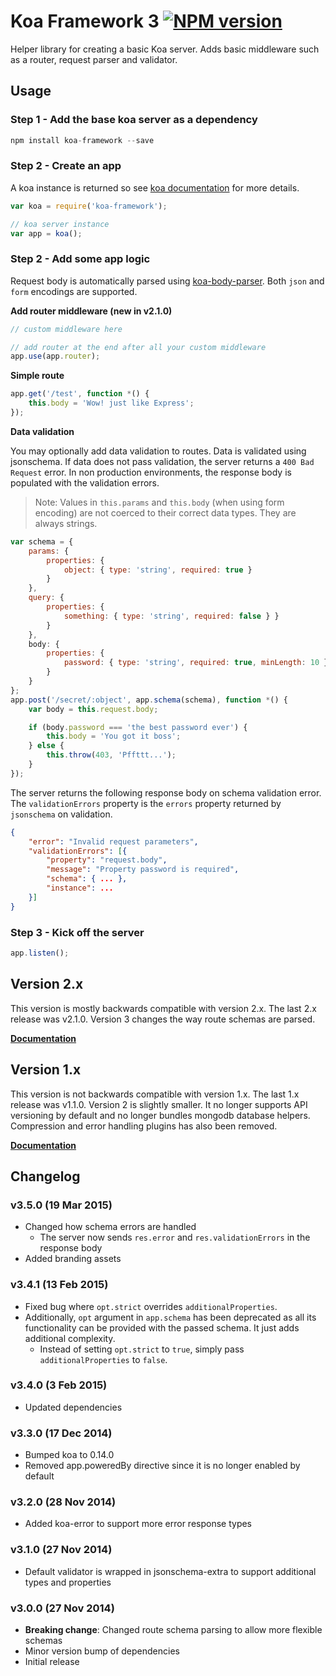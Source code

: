 Koa Framework 3    [![NPM version][npm-image]][npm-url]
===============


Helper library for creating a basic Koa server. Adds basic middleware such as a router, request parser and validator.



Usage
-----

### Step 1 - Add the base koa server as a dependency

```javascript
npm install koa-framework --save
```

### Step 2 - Create an app

A koa instance is returned so see [koa documentation](koajs.com) for more details.

```javascript
var koa = require('koa-framework');

// koa server instance
var app = koa();
```

### Step 2 - Add some app logic

Request body is automatically parsed using [koa-body-parser](https://github.com/thomseddon/koa-body-parser). Both `json` and `form` encodings are supported.

**Add router middleware (new in v2.1.0)**

```js
// custom middleware here

// add router at the end after all your custom middleware
app.use(app.router);
```


**Simple route**

```js
app.get('/test', function *() {
	this.body = 'Wow! just like Express';
});
```

**Data validation**

You may optionally add data validation to routes. Data is validated using jsonschema. If data does not pass validation, the server returns a `400 Bad Request` error. In non production environments, the response body is populated with the validation errors.

> Note: Values in `this.params` and `this.body` (when using form encoding) are not coerced to their correct data types. They are always strings.

```js
var schema = {
	params: {
		properties: {
			object: { type: 'string', required: true }
		}
	},
	query: {
		properties: {
			something: { type: 'string', required: false } }
		}
	},
	body: {
		properties: {
			password: { type: 'string', required: true, minLength: 10 }
		}
	}
};
app.post('/secret/:object', app.schema(schema), function *() {
	var body = this.request.body;

	if (body.password === 'the best password ever') {
		this.body = 'You got it boss';
	} else {
		this.throw(403, 'Pffttt...');
	}
});
```

The server returns the following response body on schema validation error. The `validationErrors` property is the `errors` property returned by `jsonschema` on validation.

```json
{
	"error": "Invalid request parameters",
	"validationErrors": [{
		"property": "request.body",
		"message": "Property password is required",
		"schema": { ... },
		"instance": ...
	}]
}
```


### Step 3 - Kick off the server

```javascript
app.listen();
```


Version 2.x
-----------

This version is mostly backwards compatible with version 2.x. The last 2.x release was v2.1.0. Version 3 changes the way route schemas are parsed.

**[Documentation](https://gitlab.com/jksdua/koa-framework/blob/v2.1.0/readme.md "Version 2.1.0 documentation")**

Version 1.x
-----------

This version is not backwards compatible with version 1.x. The last 1.x release was v1.1.0. Version 2 is slightly smaller. It no longer supports API versioning by default and no longer bundles mongodb database helpers. Compression and error handling plugins has also been removed.

**[Documentation](https://gitlab.com/jksdua/koa-framework/blob/v1.1.0/readme.md "Version 1.1.0 documentation")**



Changelog
---------

### v3.5.0 (19 Mar 2015)
- Changed how schema errors are handled
	- The server now sends `res.error` and `res.validationErrors` in the response body
- Added branding assets

### v3.4.1 (13 Feb 2015)
- Fixed bug where `opt.strict` overrides `additionalProperties`.
- Additionally, `opt` argument in `app.schema` has been deprecated as all its functionality can be provided with the passed schema. It just adds additional complexity.
	- Instead of setting `opt.strict` to `true`, simply pass `additionalProperties` to `false`.

### v3.4.0 (3 Feb 2015)
- Updated dependencies

### v3.3.0 (17 Dec 2014)
- Bumped koa to 0.14.0
- Removed app.poweredBy directive since it is no longer enabled by default

### v3.2.0 (28 Nov 2014)
- Added koa-error to support more error response types

### v3.1.0 (27 Nov 2014)
- Default validator is wrapped in jsonschema-extra to support additional types and properties

### v3.0.0 (27 Nov 2014)
- **Breaking change**: Changed route schema parsing to allow more flexible schemas
- Minor version bump of dependencies
- Initial release


[npm-image]: https://img.shields.io/npm/v/koa-framework.svg?style=flat-square
[npm-url]: https://npmjs.org/package/koa-framework
